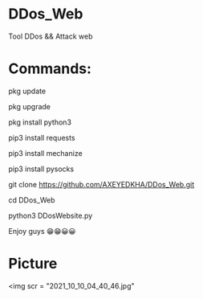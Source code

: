 # DDos_Web
Tool  DDos &amp;&amp; Attack web
# Commands:

pkg update

pkg upgrade

pkg install python3

pip3 install requests

pip3 install mechanize

pip3 install pysocks

git clone https://github.com/AXEYEDKHA/DDos_Web.git

cd DDos_Web

python3 DDosWebsite.py

Enjoy guys 😁😁😀😀

# Picture

<img scr = "2021_10_10_04_40_46.jpg"</img>


